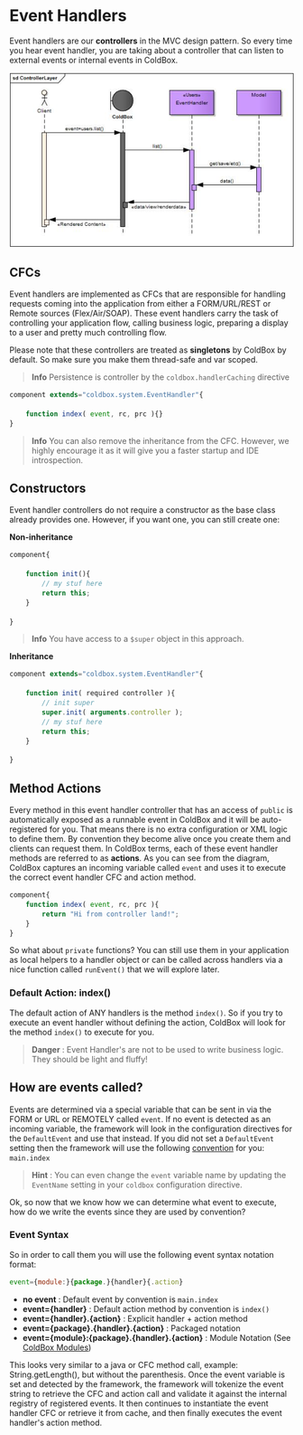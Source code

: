 # Event Handlers

Event handlers are our **controllers** in the MVC design pattern. So every time you hear event handler, you are taking about a controller that can listen to external events or internal events in ColdBox.

<img src="../images/ControllerLayer.jpg">

## CFCs
Event handlers are implemented as CFCs that are responsible for handling requests coming into the application from either a FORM/URL/REST or Remote sources (Flex/Air/SOAP). These event handlers carry the task of controlling your application flow, calling business logic, preparing a display to a user and pretty much controlling flow.  

Please note that these controllers are treated as **singletons** by ColdBox by default.  So make sure you make them thread-safe and var scoped.

> **Info** Persistence is controller by the <code>coldbox.handlerCaching</code> directive


```js
component extends="coldbox.system.EventHandler"{

    function index( event, rc, prc ){}
}
```

> **Info** You can also remove the inheritance from the CFC.  However, we highly encourage it as it will give you a faster startup and IDE introspection.

## Constructors
Event handler controllers do not require a constructor as the base class already provides one.  However, if you want one, you can still create one:

**Non-inheritance**
```js
component{

	function init(){
		// my stuf here
		return this;
	}
	
}
```

> **Info** You have access to a <code>$super</code> object in this approach.

**Inheritance**

```js
component extends="coldbox.system.EventHandler"{

	function init( required controller ){
		// init super
		super.init( arguments.controller );
		// my stuf here
		return this;
	}
	
}
```

## Method Actions
Every method in this event handler controller that has an access of `public` is automatically exposed as a runnable event in ColdBox and it will be auto-registered for you. That means there is no extra configuration or XML logic to define them. By convention they become alive once you create them and clients can request them. In ColdBox terms, each of these event handler methods are referred to as **actions**. As you can see from the diagram, ColdBox captures an incoming variable called `event` and uses it to execute the correct event handler CFC and action method.

```js
component{
	function index( event, rc, prc ){
		return "Hi from controller land!";
	}
}
```

So what about <code>private</code> functions?  You can still use them in your application as local helpers to a handler object or can be called across handlers via a nice function called <code>runEvent()</code> that we will explore later.


### Default Action: index()
The default action of ANY handlers is the method `index()`.  So if you try to execute an event handler without defining the action, ColdBox will look for the method `index()` to execute for you.

> **Danger** : Event Handler's are not to be used to write business logic.  They should be light and fluffy!


## How are events called?
Events are determined via a special variable that can be sent in via the FORM or URL or REMOTELY called `event`.  If no event is detected as an incoming variable, the framework will look in the configuration directives for the `DefaultEvent` and use that instead. If you did not set a `DefaultEvent` setting then the framework will use the following [convention](../configuration/conventions.md) for you: `main.index`

> **Hint** : You can even change the `event` variable name by updating the `EventName` setting in your `coldbox` configuration directive.

Ok, so now that we know how we can determine what event to execute, how do we write the events since they are used by convention?

### Event Syntax
So in order to call them you will use the following event syntax notation format:

```js
event={module:}{package.}{handler}{.action}
```

* **no event** : Default event by convention is `main.index`
* **event={handler}** : Default action method by convention is `index()`
* **event={handler}.{action}** : Explicit handler + action method
* **event={package}.{handler}.{action}** : Packaged notation
* **event={module}:{package}.{handler}.{action}** : Module Notation (See [ColdBox Modules](../modules/index.md))

This looks very similar to a java or CFC method call, example: String.getLength(), but without the parenthesis. Once the event variable is set and detected by the framework, the framework will tokenize the event string to retrieve the CFC and action call and validate it against the internal registry of registered events. It then continues to instantiate the event handler CFC or retrieve it from cache, and then finally executes the event handler's action method.







